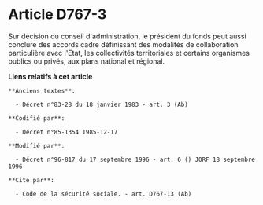# Article D767-3

Sur décision du conseil d'administration, le président du fonds peut aussi conclure des accords cadre définissant des
modalités de collaboration particulière avec l'Etat, les collectivités territoriales et certains organismes publics ou
privés, aux plans national et régional.

**Liens relatifs à cet article**

	**Anciens textes**:

	  - Décret n°83-28 du 18 janvier 1983 - art. 3 (Ab)

	**Codifié par**:

	  - Décret n°85-1354 1985-12-17

	**Modifié par**:

	  - Décret n°96-817 du 17 septembre 1996 - art. 6 () JORF 18 septembre 1996

	**Cité par**:

	  - Code de la sécurité sociale. - art. D767-13 (Ab)
